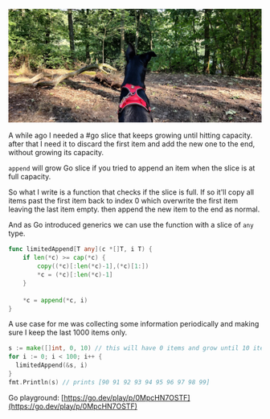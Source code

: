 ![Stevie Guarding as usual. Grunewald, Berlin.](/public/IMG_20220730_175116.webp)

A while ago I needed a #go slice that keeps growing until hitting capacity. after that I need it to discard the first item and add the new one to the end, without growing its capacity.

`append` will grow Go slice if you tried to append an item when the slice is at full capacity.

So what I write is a function that checks if the slice is full. If so it'll copy all items past the first item back to index 0 which overwrite the first item leaving the last item empty. then append the new item to the end as normal.

And as Go introduced generics we can use the function with a slice of `any` type.

```go
func limitedAppend[T any](c *[]T, i T) {
	if len(*c) >= cap(*c) {
		copy((*c)[:len(*c)-1],(*c)[1:])
		*c = (*c)[:len(*c)-1]
	}

	*c = append(*c, i)
}
```

A use case for me was collecting some information periodically and making sure I keep the last 1000 items only.

```go
s := make([]int, 0, 10) // this will have 0 items and grow until 10 items
for i := 0; i < 100; i++ {
  limitedAppend(&s, i)
}
fmt.Println(s) // prints [90 91 92 93 94 95 96 97 98 99]
```

Go playground: [https://go.dev/play/p/0MpcHN7OSTF](https://go.dev/play/p/0MpcHN7OSTF)
